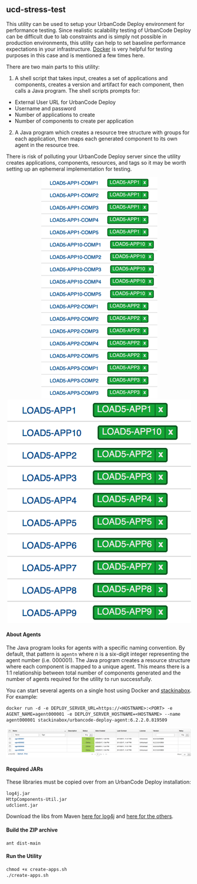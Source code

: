 ## ucd-stress-test
This utility can be used to setup your UrbanCode Deploy environment for performance testing. Since realistic scalability testing of UrbanCode Deploy can be difficult due to lab constraints and is simply not possible in production environments, this utility can help to set baseline performance expectations in your infrastructure. [Docker](http://docker.io) is very helpful for testing purposes in this case and is mentioned a few times here.

There are two main parts to this utility:

1. A shell script that takes input, creates a set of applications and components, creates a version and artifact for each component, then calls a Java program. The shell scripts prompts for:
  - External User URL for UrbanCode Deploy
  - Username and password
  - Number of applications to create
  - Number of components to create per application

2. A Java program which creates a resource tree structure with groups for each application, then maps each generated component to its own agent in the resource tree.

There is risk of polluting your UrbanCode Deploy server since the utility creates applications, components, resources, and tags so it may be worth setting up an ephemeral implementation for testing.

<p align="center"><img src="components.png"><img src="applications.png"></p>

#### About Agents
The Java program looks for agents with a specific naming convention. By default, that pattern is `agentn` where *n* is a six-digit integer representing the agent number (i.e. 000001). The Java program creates a resource structure where each component is mapped to a unique agent. This means there is a 1:1 relationship between total number of components generated and the number of agents required for the utility to run successfully.

You can start several agents on a single host using Docker and [stackinabox](http://stackinabox.io). For example:
```
docker run -d -e DEPLOY_SERVER_URL=https://<HOSTNAME>:<PORT> -e AGENT_NAME=agent000001 -e DEPLOY_SERVER_HOSTNAME=<HOSTNAME> --name agent000001 stackinabox/urbancode-deploy-agent:6.2.2.0.819509
```
![Agents](agents.png "Agents")

#### Required JARs
These libraries must be copied over from an UrbanCode Deploy installation:
```
log4j.jar
HttpComponents-Util.jar
udclient.jar
```
Download the libs from Maven [here for log4j](https://mvnrepository.com/artifact/log4j/log4j) and [here for the others](https://public.dhe.ibm.com/software/products/UrbanCode/maven2/com/ibm/urbancode/commons/).

#### Build the ZIP archive
```
ant dist-main
```

#### Run the Utility
```
chmod +x create-apps.sh
./create-apps.sh
```
